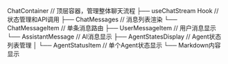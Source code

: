 ChatContainer // 顶层容器，管理整体聊天流程
├── useChatStream Hook // 状态管理和API调用
├── ChatMessages // 消息列表渲染
└── ChatMessageItem // 单条消息路由
├── UserMessageItem // 用户消息显示
└── AssistantMessage // AI消息显示
├── AgentStatesDisplay // Agent状态列表管理
│ └── AgentStatusItem // 单个Agent状态显示
└── Markdown内容显示
